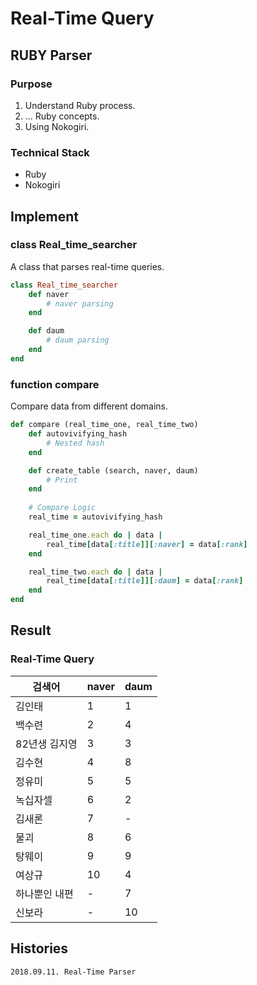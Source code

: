 # Real-Time Query
## RUBY Parser
### Purpose
1. Understand Ruby process.
2. ... Ruby concepts.
2. Using Nokogiri.

### Technical Stack
* Ruby
* Nokogiri


## Implement
### **class** Real_time_searcher
A class that parses real-time queries.
```ruby
class Real_time_searcher
    def naver
        # naver parsing
    end

    def daum
        # daum parsing
    end
end
```

### **function** compare
Compare data from different domains.
```ruby
def compare (real_time_one, real_time_two)
    def autovivifying_hash
        # Nested hash
    end

    def create_table (search, naver, daum)
        # Print
    end
    
    # Compare Logic
    real_time = autovivifying_hash

    real_time_one.each do | data |
        real_time[data[:title]][:naver] = data[:rank]
    end

    real_time_two.each do | data |
        real_time[data[:title]][:daum] = data[:rank]
    end
end
```


## Result
### Real-Time Query
검색어 | naver | daum
--- | --- | ---
김인태 | 1 | 1 
백수련 | 2 | 4 
82년생 김지영 | 3 | 3 
김수현 | 4 | 8
정유미 | 5 | 5
녹십자셀 | 6 | 2
김새론 | 7 | - 
물괴 | 8 | 6
탕웨이 | 9 | 9
여상규 | 10 | 4 
하나뿐인 내편 | - | 7 |
신보라 | - | 10 |

## Histories
    2018.09.11. Real-Time Parser